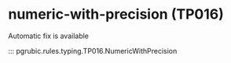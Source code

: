 # numeric-with-precision (TP016)

Automatic fix is available

::: pgrubic.rules.typing.TP016.NumericWithPrecision
